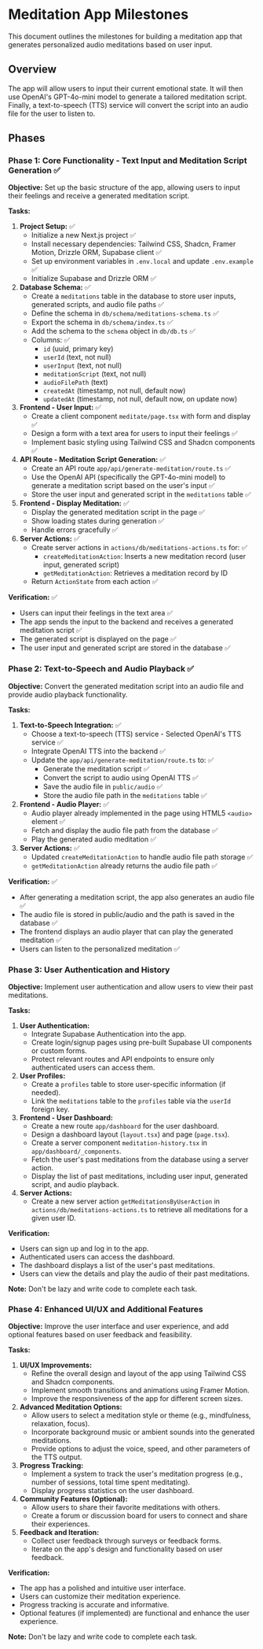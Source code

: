 # Meditation App Milestones

This document outlines the milestones for building a meditation app that generates personalized audio meditations based on user input.

## Overview

The app will allow users to input their current emotional state. It will then use OpenAI's GPT-4o-mini model to generate a tailored meditation script. Finally, a text-to-speech (TTS) service will convert the script into an audio file for the user to listen to.

## Phases

### Phase 1: Core Functionality - Text Input and Meditation Script Generation ✅

**Objective:** Set up the basic structure of the app, allowing users to input their feelings and receive a generated meditation script.

**Tasks:**

1. **Project Setup:** ✅
    -   Initialize a new Next.js project ✅
    -   Install necessary dependencies: Tailwind CSS, Shadcn, Framer Motion, Drizzle ORM, Supabase client ✅
    -   Set up environment variables in `.env.local` and update `.env.example` ✅
    -   Initialize Supabase and Drizzle ORM ✅
2. **Database Schema:** ✅
    -   Create a `meditations` table in the database to store user inputs, generated scripts, and audio file paths ✅
    -   Define the schema in `db/schema/meditations-schema.ts` ✅
    -   Export the schema in `db/schema/index.ts` ✅
    -   Add the schema to the `schema` object in `db/db.ts` ✅
    -   Columns: ✅
        -   `id` (uuid, primary key)
        -   `userId` (text, not null)
        -   `userInput` (text, not null)
        -   `meditationScript` (text, not null)
        -   `audioFilePath` (text)
        -   `createdAt` (timestamp, not null, default now)
        -   `updatedAt` (timestamp, not null, default now, on update now)
3. **Frontend - User Input:** ✅
    -   Create a client component `meditate/page.tsx` with form and display ✅
    -   Design a form with a text area for users to input their feelings ✅
    -   Implement basic styling using Tailwind CSS and Shadcn components ✅
4. **API Route - Meditation Script Generation:** ✅
    -   Create an API route `app/api/generate-meditation/route.ts` ✅
    -   Use the OpenAI API (specifically the GPT-4o-mini model) to generate a meditation script based on the user's input ✅
    -   Store the user input and generated script in the `meditations` table ✅
5. **Frontend - Display Meditation:** ✅
    -   Display the generated meditation script in the page ✅
    -   Show loading states during generation ✅
    -   Handle errors gracefully ✅
6. **Server Actions:** ✅
    -   Create server actions in `actions/db/meditations-actions.ts` for: ✅
        -   `createMeditationAction`: Inserts a new meditation record (user input, generated script)
        -   `getMeditationAction`: Retrieves a meditation record by ID
    -   Return `ActionState` from each action ✅

**Verification:** ✅

-   Users can input their feelings in the text area ✅
-   The app sends the input to the backend and receives a generated meditation script ✅
-   The generated script is displayed on the page ✅
-   The user input and generated script are stored in the database ✅

### Phase 2: Text-to-Speech and Audio Playback ✅

**Objective:** Convert the generated meditation script into an audio file and provide audio playback functionality.

**Tasks:**

1. **Text-to-Speech Integration:** ✅
    -   Choose a text-to-speech (TTS) service - Selected OpenAI's TTS service ✅
    -   Integrate OpenAI TTS into the backend ✅
    -   Update the `app/api/generate-meditation/route.ts` to: ✅
        -   Generate the meditation script ✅
        -   Convert the script to audio using OpenAI TTS ✅
        -   Save the audio file in `public/audio` ✅
        -   Store the audio file path in the `meditations` table ✅
2. **Frontend - Audio Player:** ✅
    -   Audio player already implemented in the page using HTML5 `<audio>` element ✅
    -   Fetch and display the audio file path from the database ✅
    -   Play the generated audio meditation ✅
3. **Server Actions:** ✅
    -   Updated `createMeditationAction` to handle audio file path storage ✅
    -   `getMeditationAction` already returns the audio file path ✅

**Verification:** ✅

-   After generating a meditation script, the app also generates an audio file ✅
-   The audio file is stored in public/audio and the path is saved in the database ✅
-   The frontend displays an audio player that can play the generated meditation ✅
-   Users can listen to the personalized meditation ✅

### Phase 3: User Authentication and History

**Objective:** Implement user authentication and allow users to view their past meditations.

**Tasks:**

1. **User Authentication:**
    -   Integrate Supabase Authentication into the app.
    -   Create login/signup pages using pre-built Supabase UI components or custom forms.
    -   Protect relevant routes and API endpoints to ensure only authenticated users can access them.
2. **User Profiles:**
    -   Create a `profiles` table to store user-specific information (if needed).
    -   Link the `meditations` table to the `profiles` table via the `userId` foreign key.
3. **Frontend - User Dashboard:**
    -   Create a new route `app/dashboard` for the user dashboard.
    -   Design a dashboard layout (`layout.tsx`) and page (`page.tsx`).
    -   Create a server component `meditation-history.tsx` in `app/dashboard/_components`.
    -   Fetch the user's past meditations from the database using a server action.
    -   Display the list of past meditations, including user input, generated script, and audio playback.
4. **Server Actions:**
    -   Create a new server action `getMeditationsByUserAction` in `actions/db/meditations-actions.ts` to retrieve all meditations for a given user ID.

**Verification:**

-   Users can sign up and log in to the app.
-   Authenticated users can access the dashboard.
-   The dashboard displays a list of the user's past meditations.
-   Users can view the details and play the audio of their past meditations.

**Note:** Don't be lazy and write code to complete each task.

### Phase 4: Enhanced UI/UX and Additional Features

**Objective:** Improve the user interface and user experience, and add optional features based on user feedback and feasibility.

**Tasks:**

1. **UI/UX Improvements:**
    -   Refine the overall design and layout of the app using Tailwind CSS and Shadcn components.
    -   Implement smooth transitions and animations using Framer Motion.
    -   Improve the responsiveness of the app for different screen sizes.
2. **Advanced Meditation Options:**
    -   Allow users to select a meditation style or theme (e.g., mindfulness, relaxation, focus).
    -   Incorporate background music or ambient sounds into the generated meditations.
    -   Provide options to adjust the voice, speed, and other parameters of the TTS output.
3. **Progress Tracking:**
    -   Implement a system to track the user's meditation progress (e.g., number of sessions, total time spent meditating).
    -   Display progress statistics on the user dashboard.
4. **Community Features (Optional):**
    -   Allow users to share their favorite meditations with others.
    -   Create a forum or discussion board for users to connect and share their experiences.
5. **Feedback and Iteration:**
    -   Collect user feedback through surveys or feedback forms.
    -   Iterate on the app's design and functionality based on user feedback.

**Verification:**

-   The app has a polished and intuitive user interface.
-   Users can customize their meditation experience.
-   Progress tracking is accurate and informative.
-   Optional features (if implemented) are functional and enhance the user experience.

**Note:** Don't be lazy and write code to complete each task. 
